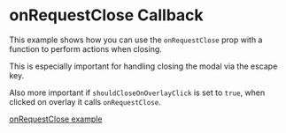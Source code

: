 # onRequestClose Callback

This example shows how you can use the `onRequestClose` prop with a function to perform actions when closing.

This is especially important for handling closing the modal via the escape key.

Also more important if `shouldCloseOnOverlayClick` is set to `true`, when clicked on overlay it calls `onRequestClose`.

[onRequestClose example](https://codepen.io/neilhsmith/pen/OJooXBg)
